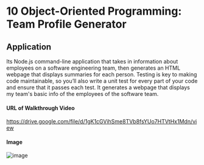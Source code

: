 # 10 Object-Oriented Programming: Team Profile Generator

## Application

Its Node.js command-line application that takes in information about employees on a software engineering team, then generates an HTML webpage that displays summaries for each person. Testing is key to making code maintainable, so you’ll also write a unit test for every part of your code and ensure that it passes each test.
It generates a webpage that displays my team's basic info of the employees of the software team.

#### URL of Walkthrough Video
https://drive.google.com/file/d/1gK1cGVihSme8TVb8fsYUo7HTVtHx1Mdn/view

#### Image
![image](https://user-images.githubusercontent.com/57454930/179375648-6b176fc6-0b3e-4802-a06d-43e4fa8f1940.png)

